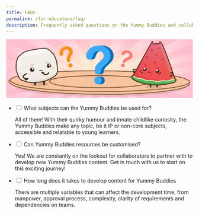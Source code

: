 ```yaml
---
title: FAQs
permalink: /for-educators/faq/
description: Frequently asked questions on the Yummy Buddies and collaboration.
---
```

![faq](/images/Website/educator_faq.jpg)

<ul class="jekyllcodex\_accordion">  
  
<li><input type="checkbox" id="accordion1">  
<label for="accordion1">What subjects can the Yummy Buddies be used for?
</label><div>  
<p>All of them! With their quirky humour and innate childlike curiosity, the Yummy Buddies make any topic, be it IP or non-core subjects,  accessible and relatable to young learners.
</p>  
</div></li>  
  
<li><input type="checkbox" id="accordion2">  
<label for="accordion2">Can Yummy Buddies resources be customised?
</label><div>  
<p>Yes! We are constantly on the lookout for collaborators to partner with to develop new Yummy Buddies content. Get in touch with us to start on this exciting journey!
</p>  
</div></li>  
  
<li><input type="checkbox" id="accordion3">  
<label for="accordion3">How long does it takes to develop content for Yummy Buddies</label><div>  
<p>There are multiple variables that can affect the development time, from manpower, approval process, complexity, clarity of requirements and dependencies on teams.</p>  
</div></li>  
	
</ul>